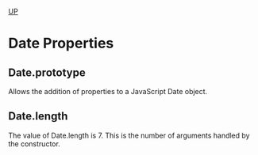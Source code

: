 [UP](./index.md)

# Date Properties

## Date.prototype
Allows the addition of properties to a JavaScript Date object.

## Date.length
The value of Date.length is 7. This is the number of arguments handled by the constructor.